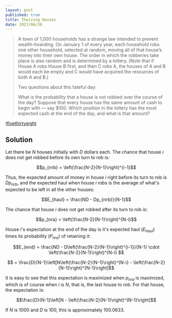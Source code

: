 ```yaml
---
layout: post
published: true
title: Theiving Houses
date: 2017/06/30
---
```


>A town of 1,000 households has a strange law intended to prevent wealth-hoarding. On January 1 of every year, each household robs one other household, selected at random, moving all of that house’s money into their own house. The order in which the robberies take place is also random and is determined by a lottery. (Note that if House A robs House B first, and then C robs A, the houses of A and B would each be empty and C would have acquired the resources of both A and B.)
>
>Two questions about this fateful day:
>
>What is the probability that a house is not robbed over the course of the day?
Suppose that every house has the same amount of cash to begin with — say \$100. Which position in the lottery has the most expected cash at the end of the day, and what is that amount?
<!--more-->

([fivethirtyeight](https://fivethirtyeight.com/features/who-steals-the-most-in-a-town-full-of-thieves/)

## Solution
Let there be $N$ houses initially with $D$ dollars each. The chance that house $i$ does not get robbed before its own turn to rob is:

$$p_{nrb} = \left(\frac{N-2}{N-1}\right)^{i-1}$$

Thus, the expected amount of money in house $i$ right before its turn to rob is $Dp_{nrb}$, and the expected haul when house $i$ robs is the average of what's expected to be left in all the other houses:

$$E_{haul} = \frac{ND - Dp_{nrb}}{N-1}$$

The chance that house $i$ does not get robbed after its turn to rob is:

$$p_{nra} = \left(\frac{N-2}{N-1}\right)^{N-i}$$

House $i$'s expectation at the end of the day is it's expected haul ($E_{haul}$) times its probability ($P_{nra}$) of retaining it:

$$E_{end} = \frac{ND - D\left(\frac{N-2}{N-1}\right)^{i-1}}{N-1} \cdot
\left(\frac{N-2}{N-1}\right)^{N-i}
$$

$$ = \frac{D}{N-1}\left[N\left(\frac{N-2}{N-1}\right)^{N-i} - \left(\frac{N-2}{N-1}\right)^{N-1}\right]$$

It is easy to see that this expectation is maximized when $p_{nra}$ is maximized, which is of course when $i$ is $N$, that is, the last house to rob. For that house, the expectation is:

$$\frac{D}{N-1}\left[N - \left(\frac{N-2}{N-1}\right)^{N-1}\right]$$

If $N$ is $1000$ and $D$ is $100$, this is approximately $100.0633$.






<br>
 
